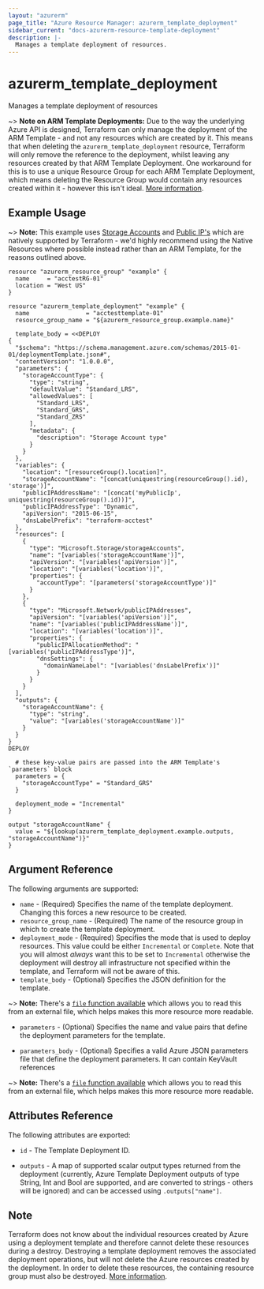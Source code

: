 ```yaml
---
layout: "azurerm"
page_title: "Azure Resource Manager: azurerm_template_deployment"
sidebar_current: "docs-azurerm-resource-template-deployment"
description: |-
  Manages a template deployment of resources.
---
```


# azurerm_template_deployment

Manages a template deployment of resources

~> **Note on ARM Template Deployments:** Due to the way the underlying Azure API is designed, Terraform can only manage the deployment of the ARM Template - and not any resources which are created by it.
This means that when deleting the `azurerm_template_deployment` resource, Terraform will only remove the reference to the deployment, whilst leaving any resources created by that ARM Template Deployment.
One workaround for this is to use a unique Resource Group for each ARM Template Deployment, which means deleting the Resource Group would contain any resources created within it - however this isn't ideal. [More information](https://docs.microsoft.com/en-us/rest/api/resources/deployments#Deployments_Delete).

## Example Usage

~> **Note:** This example uses [Storage Accounts](storage_account.html) and [Public IP's](public_ip.html) which are natively supported by Terraform - we'd highly recommend using the Native Resources where possible instead rather than an ARM Template, for the reasons outlined above.

```hcl
resource "azurerm_resource_group" "example" {
  name     = "acctestRG-01"
  location = "West US"
}

resource "azurerm_template_deployment" "example" {
  name                = "acctesttemplate-01"
  resource_group_name = "${azurerm_resource_group.example.name}"

  template_body = <<DEPLOY
{
  "$schema": "https://schema.management.azure.com/schemas/2015-01-01/deploymentTemplate.json#",
  "contentVersion": "1.0.0.0",
  "parameters": {
    "storageAccountType": {
      "type": "string",
      "defaultValue": "Standard_LRS",
      "allowedValues": [
        "Standard_LRS",
        "Standard_GRS",
        "Standard_ZRS"
      ],
      "metadata": {
        "description": "Storage Account type"
      }
    }
  },
  "variables": {
    "location": "[resourceGroup().location]",
    "storageAccountName": "[concat(uniquestring(resourceGroup().id), 'storage')]",
    "publicIPAddressName": "[concat('myPublicIp', uniquestring(resourceGroup().id))]",
    "publicIPAddressType": "Dynamic",
    "apiVersion": "2015-06-15",
    "dnsLabelPrefix": "terraform-acctest"
  },
  "resources": [
    {
      "type": "Microsoft.Storage/storageAccounts",
      "name": "[variables('storageAccountName')]",
      "apiVersion": "[variables('apiVersion')]",
      "location": "[variables('location')]",
      "properties": {
        "accountType": "[parameters('storageAccountType')]"
      }
    },
    {
      "type": "Microsoft.Network/publicIPAddresses",
      "apiVersion": "[variables('apiVersion')]",
      "name": "[variables('publicIPAddressName')]",
      "location": "[variables('location')]",
      "properties": {
        "publicIPAllocationMethod": "[variables('publicIPAddressType')]",
        "dnsSettings": {
          "domainNameLabel": "[variables('dnsLabelPrefix')]"
        }
      }
    }
  ],
  "outputs": {
    "storageAccountName": {
      "type": "string",
      "value": "[variables('storageAccountName')]"
    }
  }
}
DEPLOY

  # these key-value pairs are passed into the ARM Template's `parameters` block
  parameters = {
    "storageAccountType" = "Standard_GRS"
  }

  deployment_mode = "Incremental"
}

output "storageAccountName" {
  value = "${lookup(azurerm_template_deployment.example.outputs, "storageAccountName")}"
}
```

## Argument Reference

The following arguments are supported:

* `name` - (Required) Specifies the name of the template deployment. Changing this forces a
    new resource to be created.
* `resource_group_name` - (Required) The name of the resource group in which to
    create the template deployment.
* `deployment_mode` - (Required) Specifies the mode that is used to deploy resources. This value could be either `Incremental` or `Complete`.
    Note that you will almost *always* want this to be set to `Incremental` otherwise the deployment will destroy all infrastructure not
    specified within the template, and Terraform will not be aware of this.
* `template_body` - (Optional) Specifies the JSON definition for the template.

~> **Note:** There's a [`file` function available](https://www.terraform.io/docs/configuration/functions/file.html) which allows you to read this from an external file, which helps makes this more resource more readable.

* `parameters` - (Optional) Specifies the name and value pairs that define the deployment parameters for the template.

* `parameters_body` - (Optional) Specifies a valid Azure JSON parameters file that define the deployment parameters. It can contain KeyVault references

~> **Note:** There's a [`file` function available](https://www.terraform.io/docs/configuration/functions/file.html) which allows you to read this from an external file, which helps makes this more resource more readable.

## Attributes Reference

The following attributes are exported:

* `id` - The Template Deployment ID.

* `outputs` - A map of supported scalar output types returned from the deployment (currently, Azure Template Deployment outputs of type String, Int and Bool are supported, and are converted to strings - others will be ignored) and can be accessed using `.outputs["name"]`.

## Note

Terraform does not know about the individual resources created by Azure using a deployment template and therefore cannot delete these resources during a destroy. Destroying a template deployment removes the associated deployment operations, but will not delete the Azure resources created by the deployment. In order to delete these resources, the containing resource group must also be destroyed. [More information](https://docs.microsoft.com/en-us/rest/api/resources/deployments#Deployments_Delete).
